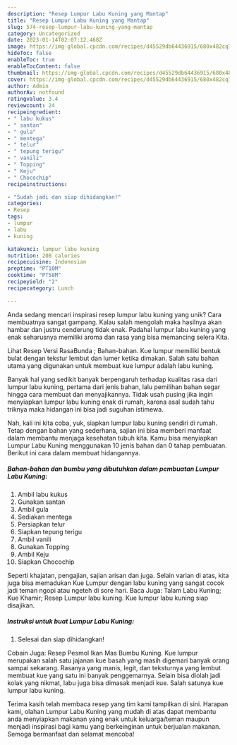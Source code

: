 ```yaml
---
description: "Resep Lumpur Labu Kuning yang Mantap"
title: "Resep Lumpur Labu Kuning yang Mantap"
slug: 574-resep-lumpur-labu-kuning-yang-mantap
category: Uncategorized
date: 2023-01-14T02:07:12.468Z
image: https://img-global.cpcdn.com/recipes/d45529db64436915/680x482cq70/lumpur-labu-kuning-foto-resep-utama.jpg
hideToc: false
enableToc: true
enableTocContent: false
thumbnail: https://img-global.cpcdn.com/recipes/d45529db64436915/680x482cq70/lumpur-labu-kuning-foto-resep-utama.jpg
cover: https://img-global.cpcdn.com/recipes/d45529db64436915/680x482cq70/lumpur-labu-kuning-foto-resep-utama.jpg
author: Admin
authorAv: notfound
ratingvalue: 3.4
reviewcount: 24
recipeingredient:
- " labu kukus"
- " santan"
- " gula"
- " mentega"
- " telur"
- " tepung terigu"
- " vanili"
- " Topping"
- " Keju"
- " Chocochip"
recipeinstructions:

- "Sudah jadi dan siap dihidangkan!"
categories:
- Resep
tags:
- lumpur
- labu
- kuning

katakunci: lumpur labu kuning 
nutrition: 208 calories
recipecuisine: Indonesian
preptime: "PT10M"
cooktime: "PT58M"
recipeyield: "2"
recipecategory: Lunch

---
```





Anda sedang mencari inspirasi resep lumpur labu kuning yang unik? Cara membuatnya sangat gampang. Kalau salah mengolah maka hasilnya akan hambar dan justru cenderung tidak enak. Padahal lumpur labu kuning yang enak seharusnya memiliki aroma dan rasa yang bisa memancing selera Kita.





Lihat Resep Versi RasaBunda ; Bahan-bahan. Kue lumpur memiliki bentuk bulat dengan tekstur lembut dan lumer ketika dimakan. Salah satu bahan utama yang digunakan untuk membuat kue lumpur adalah labu kuning.

Banyak hal yang sedikit banyak berpengaruh terhadap kualitas rasa dari lumpur labu kuning, pertama dari jenis bahan, lalu pemilihan bahan segar hingga cara membuat dan menyajikannya. Tidak usah pusing jika ingin menyiapkan lumpur labu kuning enak di rumah, karena asal sudah tahu triknya maka hidangan ini bisa jadi suguhan istimewa.






Nah, kali ini kita coba, yuk, siapkan lumpur labu kuning sendiri di rumah. Tetap dengan bahan yang sederhana, sajian ini bisa memberi manfaat dalam membantu menjaga kesehatan tubuh kita. Kamu bisa menyiapkan Lumpur Labu Kuning menggunakan 10 jenis bahan dan 0 tahap pembuatan. Berikut ini cara dalam membuat hidangannya.

<!--inarticleads1-->

##### Bahan-bahan dan bumbu yang dibutuhkan dalam pembuatan Lumpur Labu Kuning:

1. Ambil  labu kukus
1. Gunakan  santan
1. Ambil  gula
1. Sediakan  mentega
1. Persiapkan  telur
1. Siapkan  tepung terigu
1. Ambil  vanili
1. Gunakan  Topping
1. Ambil  Keju
1. Siapkan  Chocochip


Seperti khajatan, pengajian, sajian arisan dan juga. Selain varian di atas, kita juga bisa memadukan Kue Lumpur dengan labu kuning yang sangat cocok jadi teman ngopi atau ngeteh di sore hari. Baca Juga: Talam Labu Kuning; Kue Khamir; Resep Lumpur labu kuning. Kue lumpur labu kuning siap disajikan. 

<!--inarticleads2-->

##### Instruksi untuk buat Lumpur Labu Kuning:


1. Selesai dan siap dihidangkan!

Cobain Juga: Resep Pesmol Ikan Mas Bumbu Kuning. Kue lumpur merupakan salah satu jajanan kue basah yang masih digemari banyak orang sampai sekarang. Rasanya yang manis, legit, dan teksturnya yang lembut membuat kue yang satu ini banyak penggemarnya. Selain bisa diolah jadi kolak yang nikmat, labu juga bisa dimasak menjadi kue. Salah satunya kue lumpur labu kuning. 

Terima kasih telah membaca resep yang tim kami tampilkan di sini. Harapan kami, olahan Lumpur Labu Kuning yang mudah di atas dapat membantu anda menyiapkan makanan yang enak untuk keluarga/teman maupun menjadi inspirasi bagi kamu yang berkeinginan untuk berjualan makanan. Semoga bermanfaat dan selamat mencoba!
